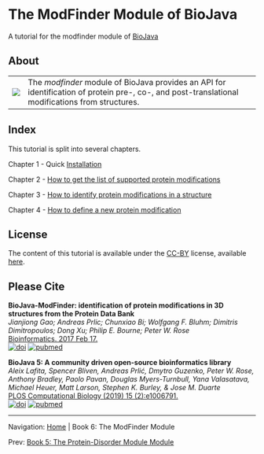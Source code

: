 The ModFinder Module of BioJava
=====================================================

A tutorial for the modfinder module of [BioJava](http://www.biojava.org)

## About
<table>
    <tr>
        <td>
            <img src='https://cloud.githubusercontent.com/assets/840895/22190971/fe5cd304-e0f4-11e6-9eb5-c1b071312081.png'>
        </td>
        <td>
            The <i>modfinder</i> module of BioJava provides an API for identification of protein pre-, co-, and post-translational modifications from structures.
        </td>
    </tr>
</table>   

## Index

This tutorial is split into several chapters.

Chapter 1 - Quick [Installation](installation.md)

Chapter 2 - [How to get the list of supported protein modifications](supported-protein-modifications.md)

Chapter 3 - [How to identify protein modifications in a structure](identify-protein-modifications.md)

Chapter 4 - [How to define a new protein modification](add-protein-modification.md)

## License

The content of this tutorial is available under the [CC-BY](http://creativecommons.org/licenses/by/3.0/) license, available [here](../license.md).

## Please Cite

**BioJava-ModFinder: identification of protein modifications in 3D structures from the Protein Data Bank**<br/>
*Jianjiong Gao; Andreas Prlic; Chunxiao Bi; Wolfgang F. Bluhm; Dimitris Dimitropoulos; Dong Xu; Philip E. Bourne; Peter W. Rose* <br/>
[Bioinformatics. 2017 Feb 17.](https://academic.oup.com/bioinformatics/article-lookup/doi/10.1093/bioinformatics/btx101) <br/>
[![doi](http://img.shields.io/badge/doi-10.1093%2Fbioinformatics%2Fbtx101-blue.svg?style=flat)](https://doi.org/10.1093/bioinformatics/btx101) [![pubmed](http://img.shields.io/badge/pubmed-28334105-blue.svg?style=flat)](http://www.ncbi.nlm.nih.gov/pubmed/28334105)

**BioJava 5: A community driven open-source bioinformatics library**<br/>
*Aleix Lafita, Spencer Bliven, Andreas Prlić, Dmytro Guzenko, Peter W. Rose, Anthony Bradley, Paolo Pavan, Douglas Myers-Turnbull, Yana Valasatava, Michael Heuer, Matt Larson, Stephen K. Burley, & Jose M. Duarte* <br/>
[PLOS Computational Biology (2019) 15 (2):e1006791.](https://journals.plos.org/ploscompbiol/article?id=10.1371/journal.pcbi.1006791) <br/>
[![doi](https://img.shields.io/badge/doi-10.1371%2Fjournal.pcbi.1006791-blue.svg?style=flat)](https://doi.org/10.1371/journal.pcbi.1006791) [![pubmed](https://img.shields.io/badge/pubmed-30735498-blue.svg?style=flat)](http://www.ncbi.nlm.nih.gov/pubmed/30735498)



<!--automatically generated footer-->

---

Navigation:
[Home](../README.md)
| Book 6: The ModFinder Module

Prev: [Book 5: The Protein-Disorder Module Module](../protein-disorder/README.md)
